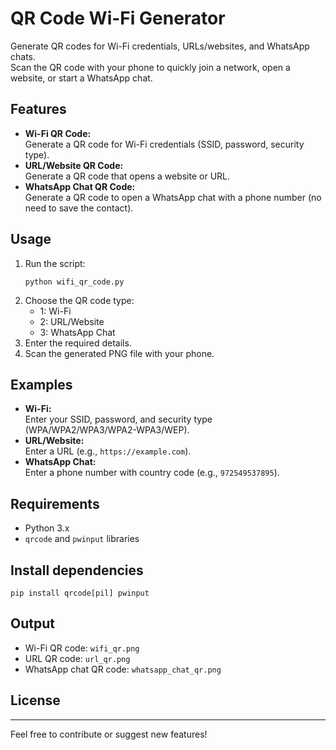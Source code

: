# QR Code Wi-Fi Generator

Generate QR codes for Wi-Fi credentials, URLs/websites, and WhatsApp chats.  
Scan the QR code with your phone to quickly join a network, open a website, or start a WhatsApp chat.

## Features

- **Wi-Fi QR Code:**  
  Generate a QR code for Wi-Fi credentials (SSID, password, security type).
- **URL/Website QR Code:**  
  Generate a QR code that opens a website or URL.
- **WhatsApp Chat QR Code:**  
  Generate a QR code to open a WhatsApp chat with a phone number (no need to save the contact).

## Usage

1. Run the script:
    ```
    python wifi_qr_code.py
    ```
2. Choose the QR code type:
    - 1: Wi-Fi
    - 2: URL/Website
    - 3: WhatsApp Chat
3. Enter the required details.
4. Scan the generated PNG file with your phone.

## Examples

- **Wi-Fi:**  
  Enter your SSID, password, and security type (WPA/WPA2/WPA3/WPA2-WPA3/WEP).
- **URL/Website:**  
  Enter a URL (e.g., `https://example.com`).
- **WhatsApp Chat:**  
  Enter a phone number with country code (e.g., `972549537895`).

## Requirements

- Python 3.x
- `qrcode` and `pwinput` libraries

## Install dependencies

```
pip install qrcode[pil] pwinput
```

## Output

- Wi-Fi QR code: `wifi_qr.png`
- URL QR code: `url_qr.png`
- WhatsApp chat QR code: `whatsapp_chat_qr.png`

## License
---

Feel free to contribute or suggest new features!